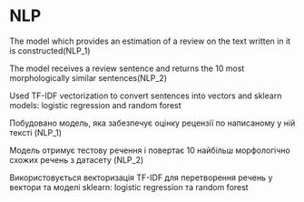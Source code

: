 # NLP

The model which provides an estimation of a review on the text written in it is constructed(NLP_1)

The model receives a review sentence and returns the 10 most morphologically similar sentences(NLP_2)

Used TF-IDF vectorization to convert sentences into vectors and sklearn models: logistic regression and random forest


Побудовано модель, яка забезпечує оцінку рецензії по написаному у ній тексті (NLP_1)

Модель отримує тестову речення і повертає 10 найбільш морфологічно схожих речень з датасету (NLP_2)

Використовується векторизація TF-IDF для перетворення речень у вектори та моделі sklearn:  logistic regression та random forest
